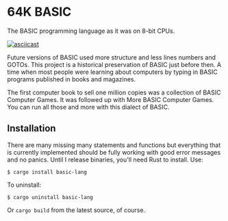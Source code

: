 # 64K BASIC

The BASIC programming language as it was on 8-bit CPUs.

[![asciicast](https://asciinema.org/a/1iKC7OZXMyAVUF2Sqw404wTtn.svg)](https://asciinema.org/a/1iKC7OZXMyAVUF2Sqw404wTtn?speed=2&autoplay=true)

Future versions of BASIC used more structure and less
lines numbers and GOTOs. This project is a historical
preservation of BASIC just before then. A time when most
people were learning about computers by typing in BASIC
programs published in books and magazines.

The first computer book to sell one million copies was a
collection of BASIC Computer Games. It was followed up with
More BASIC Computer Games. You can run all those and more
with this dialect of BASIC.

## Installation

There are many missing many statements and functions but everything that is currently implemented should be fully working with good error messages and no panics. Until I release binaries, you'll need Rust
to install. Use:
```
$ cargo install basic-lang
```
To uninstall:
```
$ cargo uninstall basic-lang
```
Or `cargo build` from the latest source, of course.
